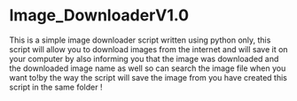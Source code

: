 # Image_DownloaderV1.0

This is a simple image downloader script written using python only, this script will allow you to download images from the internet and will save it on your computer by also informing you that the image was downloaded and the downloaded image name as well so can search the image file when you want to!by the way the script will save the image from you have created this script in the same folder !
